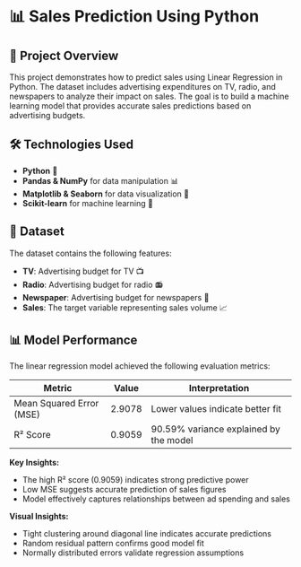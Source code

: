 # 📊 Sales Prediction Using Python

## 📌 Project Overview

This project demonstrates how to predict sales using Linear Regression in Python. The dataset includes advertising expenditures on TV, radio, and newspapers to analyze their impact on sales. The goal is to build a machine learning model that provides accurate sales predictions based on advertising budgets.

## 🛠️ Technologies Used

- **Python** 🐍  
- **Pandas & NumPy** for data manipulation 📊  
- **Matplotlib & Seaborn** for data visualization 🎨  
- **Scikit-learn** for machine learning 🤖  

## 📂 Dataset

The dataset contains the following features:

- **TV**: Advertising budget for TV 📺  
- **Radio**: Advertising budget for radio 📻  
- **Newspaper**: Advertising budget for newspapers 📰  
- **Sales**: The target variable representing sales volume 📈  

## 📊 Model Performance

The linear regression model achieved the following evaluation metrics:

| **Metric**               | **Value** | **Interpretation**                     |
|--------------------------|-----------|----------------------------------------|
| Mean Squared Error (MSE) | 2.9078    | Lower values indicate better fit       |
| R² Score                 | 0.9059    | 90.59% variance explained by the model |

**Key Insights:**
- The high R² score (0.9059) indicates strong predictive power
- Low MSE suggests accurate prediction of sales figures
- Model effectively captures relationships between ad spending and sales

**Visual Insights:**
- Tight clustering around diagonal line indicates accurate predictions
- Random residual pattern confirms good model fit
- Normally distributed errors validate regression assumptions